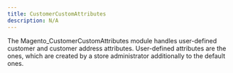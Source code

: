 ```yaml
---
title: CustomerCustomAttributes
description: N/A
---
```


The Magento_CustomerCustomAttributes module handles user-defined customer and customer address attributes.
User-defined attributes are the ones, which are created by a store administrator additionally to the default ones.
